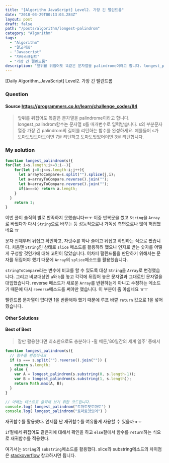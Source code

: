 ```yaml
---
title: "[Algorithm JavaScript] Level2. 가장 긴 팰린드롬"
date: "2018-03-29T00:13:03.284Z"
layout: post
draft: false
path: "/posts/algorithm/longest-palindrom"
category: "Algorithm"
tags:
  - "Algorithm"
  - "알고리즘"
  - "Javascript"
  - "자바스크립트"
  - "가장 긴 팰린드롬"
description: "앞뒤를 뒤집어도 똑같은 문자열을 palindrome이라고 합니다. longest_palindrom함수는 문자열 s를 매개변수로 입력받습니다. s의 부분문자열중 가장 긴 palindrom의 길이를 리턴하는 함수를 완성하세요."
---
```


[Daily Algorithm_JavaScript] Level2. 가장 긴 팰린드롬

### Question

#### Source https://programmers.co.kr/learn/challenge_codes/84

> 앞뒤를 뒤집어도 똑같은 문자열을 palindrome이라고 합니다.
> longest_palindrom함수는 문자열 s를 매개변수로 입력받습니다.
> s의 부분문자열중 가장 긴 palindrom의 길이를 리턴하는 함수를 완성하세요.
> 예를들어 s가 토마토맛토마토이면 7을 리턴하고 토마토맛있어이면 3을 리턴합니다.

### My solution

```javascript
function longest_palindrom(s){
for(let i=s.length;i>=3;i--){
    for(let j=0;j<=s.length-i;j++){
      let arrayToCompare=s.split("").splice(j,i);
      let a=arrayToCompare.reverse().join("");
      let b=arrayToCompare.reverse().join("");
      if(a===b) return a.length;
    }
  }
    return 1;
}
```

이번 풀이 솔직히 별로 만족하지 못했습니다ㅠㅜ 이중 반복문을 썼고 ```String```을 ```Array```로 바꿨다가 다시 ```String```으로 바꾸는 등 성능적으로나 가독성 측면으로나 많이 허접했네요 ㅠ

문자 전체부터 뒤집고 확인하고, 자릿수를 하나 줄이고 뒤집고 확인하는 식으로 짰습니다. 처음엔 ```String```인 상태로 ```slice``` 메소드를 활용하려 했으나 인자로 받는 숫자를 어떻게 구성할 것인가에 대해 고민이 많았습니다. 어차피 팰린드롬을 판단하기 위해서는 문자를 뒤집어야 했기 때문에 ```Array```의 ```splice```메소드를 활용했습니다. 

```stringToCompare```라는 변수에 비교를 할 수 있도록 대상 ```String```을 ```Array```로 변경했습니다. 그리고 비교대상인 ```a```와 ```b```를 놓고 각각에 뒤집어 놓은 문자열과 그대로인 문자열을 대입했습니다. reverse 메소드가 새로운 ```Array```를 반환하는게 아니고 수정하는 메소드기 때문에 다시 ```reverse```메소드를 써야만 했습니다. 이 부분이 좀 아쉽네요 ㅠㅜ

팰린드롬 문자열이 없다면 1을 반환해야 했기 때문에 루프 바깥 ```return``` 값으로 1을 넣어줬습니다.

#### Other Solutions

#### Best of Best

> 잘만 활용한다면 최소한으로도 충분하다 -쥘 베른,'80일간의 세계 일주' 중에서

```javascript
function longest_palindrom(s){
  // 함수를 완성하세요
  if (s === s.split("").reverse().join("")) {
    return s.length;
  } else {
    var A = longest_palindrom(s.substring(0, s.length-1));
    var B = longest_palindrom(s.substring(1, s.length));
    return Math.max(A, B);
  }
}

// 아래는 테스트로 출력해 보기 위한 코드입니다.
console.log( longest_palindrom("토마토맛토마토") )
console.log( longest_palindrom("토마토맛있어") )
```

재귀함수를 활용했다. 언제쯤 난 재귀함수를 여유롭게 사용할 수 있을까ㅠㅜ

```if```절에서 뒤집어도 같은지에 대해서 확인을 하고 ```else```절에서 함수를 ```return```하는 식으로 재귀함수를 적용했다. 

여기서는 ```String```의 ```substring```메소드를 활용했다. slice와 substring메소드의 차이점은 [stackoverflow](https://stackoverflow.com/questions/2243824/what-is-the-difference-between-string-slice-and-string-substring?utm_medium=organic&utm_source=google_rich_qa&utm_campaign=google_rich_qa) 참고하시면 됩니다.



